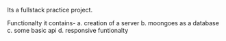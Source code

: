 Its a fullstack practice project.

Functionalty it contains-
a. creation of a server
b. moongoes as a database
c. some basic api
d. responsive funtionalty
